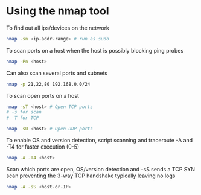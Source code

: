# Using the nmap tool

To find out all ips/devices on the network

```sh
nmap -sn <ip-addr-range> # run as sudo
```

To scan ports on a host when the host is possibly blocking ping probes

```sh
nmap -Pn <host>
```

Can also scan several ports and subnets

```sh
nmap -p 21,22,80 192.168.0.0/24
```

To scan open ports on a host

```sh
nmap -sT <host> # Open TCP ports
# -s for scan
# -T for TCP

nmap -sU <host> # Open UDP ports
```

To enable OS and version detection, script scanning and traceroute -A and -T4 for faster execution (0-5)

```sh
nmap -A -T4 <host>
```

Scan which ports are open, OS/version detection and -sS sends a TCP SYN scan preventing the 3-way TCP handshake typically leaving no logs

```sh
nmap -A -sS <host-or-IP>
```
